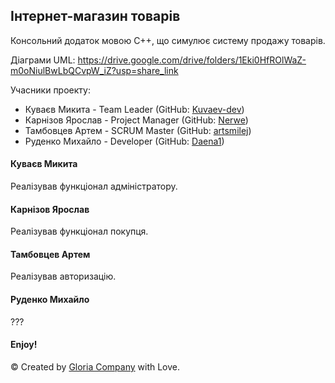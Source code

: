 <h2>Інтернет-магазин товарів</h2>

Консольний додаток мовою С++, що симулює систему продажу товарів.

Діаграми UML: https://drive.google.com/drive/folders/1Eki0HfROlWaZ-m0oNiulBwLbQCvpW_iZ?usp=share_link

Учасники проекту:
- Куваєв Микита - Team Leader (GitHub: <a href="https://github.com/Kuvaev-dev">Kuvaev-dev</a>)
- Карнізов Ярослав - Project Manager (GitHub: <a href="https://github.com/Nerwe">Nerwe</a>)
- Тамбовцев Артем - SCRUM Master (GitHub: <a href="https://github.com/artsmilej">artsmilej</a>)
- Руденко Михайло - Developer (GitHub: <a href="https://github.com/Daena1">Daena1</a>)

<h4>Куваєв Микита</h4>
Реалізував функціонал адміністратору.
<h4>Карнізов Ярослав</h4>
Реалізував функціонал покупця.
<h4>Тамбовцев Артем</h4>
Реалізував авторизацію.
<h4>Руденко Михайло</h4>
???

<h4>Enjoy!</h4>

&copy; Created by <a href="https://github.com/GloriaCompany">Gloria Company</a> with Love.
